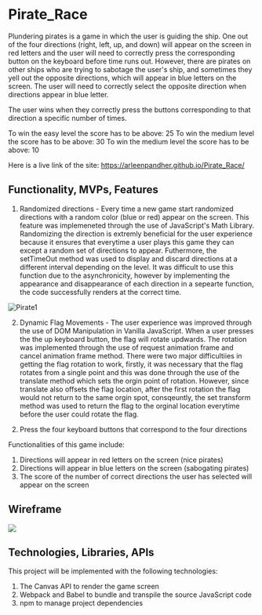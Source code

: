 # Pirate_Race

Plundering pirates is a game in which the user is guiding the ship.  One out of the four directions (right, left, up, and down) will appear on the screen in red letters and the user will need to correctly press the corresponding button on the keyboard before time runs out.  However, there are pirates on other ships who are trying to sabotage the user's ship, and sometimes they yell out the opposite directions, which will appear in blue letters on the screen.  The user will need to correctly select the opposite direction when directions appear in blue letter. 

The user wins when they correctly press the buttons corresponding to that direction a specific number of times.

To win the easy level the score has to be above: 25 
To win the medium level the score has to be above: 30
To win the medium level the score has to be above: 10 

Here is a live link of the site: https://arleenpandher.github.io/Pirate_Race/

## Functionality, MVPs, Features 

1. Randomized directions - Every time a new game start randomized directions with a random color (blue or red) appear on the screen.  This feature was implemeneted through the use of JavaScript's Math Library.  Randomizing the direction is extremly beneficial for the user experience because it ensures that everytime a user plays this game they can except a random set of directions to appear.  Futhermore, the setTimeOut method was used to display and discard directions at a different interval depending on the level.  It was difficult to use this function due to the asynchronicity, however by implementing the appearance and disappearance of each direction in a sepearte function, the code successfully renders at the correct time. 

![Pirate1](https://user-images.githubusercontent.com/93013360/156056516-81f6d99c-9669-4c67-a7ec-3a383ea8b752.gif)


2. Dynamic Flag Movements - The user experience was improved through the use of DOM Manipulation in Vanilla JavaScript.  When a user presses the the up keyboard button, the flag will rotate updwards.  The rotation was implemented through the use of request animation frame and cancel animation frame method.  There were two major difficultiies in getting the flag rotation to work, firstly, it was necessary that the flag rotates from a single point and this was done through the use of the translate method which sets the orgin point of rotation.  However, since translate also offsets the flag location, after the first rotation the flag would not return to the same orgin spot, consqeuntly, the set transform method was used to return the flag to the orginal location everytime before the user could rotate the flag. 




2) Press the four keyboard buttons that correspond to the four directions 

Functionalities of this game include: 

1) Directions will appear in red letters on the screen (nice pirates)
2) Directions will appear in blue letters on the screen (sabogating pirates)
3) The score of the number of correct directions the user has selected will appear on the screen 



## Wireframe 
![](https://lh3.googleusercontent.com/gS1N8tVLu5Czu31wHG1BOWMa7hkKl7S-Bbulm_tgCavK1MR-KYPJBIDCxJiSReJa5AQuQMY7aTF5LL-b0ev4IkbCBkipPhCzlBpxRijDvgkUSAdlmbPdEA6D_C4D6yS9S7ntIKNvFqRyGa1OCTX9YH_-_jS8FXBAOTIBHjjQeYv_dmGewX3GnUW4QBpcDIyoUwDVXjadFyhyJkfWEmAkqBsFJj6-lG1U3XQhT4yHyAPC5aPThWs70jkkaS8v-JIUoH3dbGa-PYtFbqSNABXX4cicweGW53CbbMFKaKye94suhKnDzZahSCMSeb32GkrjTk06prr28H5J-6YiTI4zvmkJsNTdTwKl8vWe91Xv-Ud7kOq2Hp0xulPW9xvHZUrZ9wB-XWDn8xe3RFAUxIlzwUKdqfhLDpsQ99oHNHqC0DWcOCiAWaHoKdCo8aSQ22RA8DzHleDi-uEDVeRo2cuAqFLFCiG-ChhGgRj1YzYvPV7EDMGJRq5hlewCLXvLK-gcSizJtpwM_G14Pls6_6WX8XaafKi6837KeCYa8YYbjJZWGvhJm4WRjahd3UQfu7npOKcAqsLnr6qpxVrQPBUM5RlxAjkshm0msVL5CD6AxuKiReWr4J7t7Dxc_m-5CfjVo-OLSK-QXp0uIxxUixYdTnlmjqJIYtiBU3QfVcrKNpO8kCgAVXIBaAYHY0LtQrVElLS0Boxnx0NHfylHk3SXU48=w1024-h600-no?authuser=0)

## Technologies, Libraries, APIs

This project will be implemented with the following technologies: 

1) The Canvas API to render the game screen 
2) Webpack and Babel to bundle and transpile the source JavaScript code 
3) npm to manage project dependencies 



